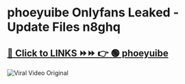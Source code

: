 
 # phoeyuibe Onlyfans Leaked - Update Files n8ghq

## <h2><a href="https://clipsfans.com/phoeyuibe&ref=git">🔗 Click to LINKS ⏩⏩ 👉 🟢 phoeyuibe </a></h2>

<a href="https://clipsfans.com/phoeyuibe&ref=git" rel="nofollow" data-target="animated-image.originalLink"><img src="https://i.ibb.co.com/xMMVF88/686577567.gif" alt="Viral Video Original" style="max-width: 100%; display: inline-block;" data-target="animated-image.originalImage"></a>

